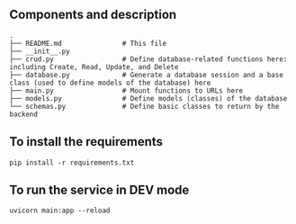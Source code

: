 ## Components and description
```text
.
├── README.md               # This file
├── __init__.py             
├── crud.py                 # Define database-related functions here: including Create, Read, Update, and Delete
├── database.py             # Generate a database session and a base class (used to define models of the database) here
├── main.py                 # Mount functions to URLs here
├── models.py               # Define models (classes) of the database
└── schemas.py              # Define basic classes to return by the backend
```

## To install the requirements
```shell
pip install -r requirements.txt
```

## To run the service in DEV mode
```shell
uvicorn main:app --reload
```

